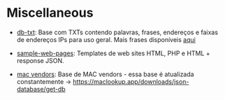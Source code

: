# Miscellaneous


- [db-txt](https://github.com/willyamcts/miscellaneous/blob/main/db-txt): Base com TXTs contendo palavras, frases, endereços e faixas de endereços IPs para uso geral. Mais frases disponíveis [aqui](https://github.com/khvorostin/useful-english-phrases)

- [sample-web-pages](https://github.com/willyamcts/miscellaneous/blob/main/sample-web-pages): Templates de web sites HTML, PHP e HTML + response JSON.

- [mac vendors](https://github.com/willyamcts/miscellaneous/blob/main/mac-vendors-export.json): Base de MAC vendors - essa base é atualizada constantemente -> https://maclookup.app/downloads/json-database/get-db
